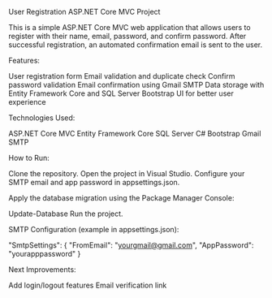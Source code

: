User Registration ASP.NET Core MVC Project

This is a simple ASP.NET Core MVC web application that allows users to register with their name, email, password, and confirm password. 
After successful registration, an automated confirmation email is sent to the user.

Features:

User registration form
Email validation and duplicate check
Confirm password validation
Email confirmation using Gmail SMTP
Data storage with Entity Framework Core and SQL Server
Bootstrap UI for better user experience

Technologies Used:

ASP.NET Core MVC
Entity Framework Core
SQL Server
C#
Bootstrap
Gmail SMTP

How to Run:

Clone the repository.
Open the project in Visual Studio.
Configure your SMTP email and app password in appsettings.json.

Apply the database migration using the Package Manager Console:

Update-Database
Run the project.

SMTP Configuration (example in appsettings.json):

"SmtpSettings": {
  "FromEmail": "yourgmail@gmail.com",
  "AppPassword": "yourapppassword"
}


Next Improvements:

Add login/logout features
Email verification link
